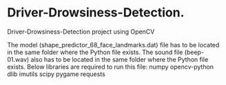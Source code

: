 # Driver-Drowsiness-Detection.
Driver-Drowsiness-Detection project using OpenCV

The model (shape_predictor_68_face_landmarks.dat) file has to be located in the same folder where the Python file exists.
The sound file (beep-01.wav) also has to be located in the same folder where the Python file exists.
Below libraries are required to run this file:
numpy
opencv-python
dlib
imutils
scipy
pygame
requests
